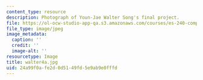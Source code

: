 ```yaml
---
content_type: resource
description: Photograph of Youn-Jae Walter Song's final project.
file: https://ol-ocw-studio-app-qa.s3.amazonaws.com/courses/es-240-composing-your-life-exploration-of-self-through-visual-arts-and-writing-spring-2006/24a99f0afe2d0d5149fd5e9ab9e0fffd_walter4a.jpg
file_type: image/jpeg
image_metadata:
  caption: ''
  credit: ''
  image-alt: ''
resourcetype: Image
title: walter4a.jpg
uid: 24a99f0a-fe2d-0d51-49fd-5e9ab9e0fffd
---
```

